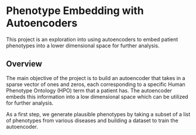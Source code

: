 # Phenotype Embedding with Autoencoders

This project is an exploration into using autoencoders to embed patient phenotypes into a lower dimensional space for further analysis.

## Overview

The main objective of the project is to build an autoencoder that takes in a sparse vector of ones and zeros, each corresponding to a specific Human Phenotype Ontology (HPO) term that a patient has. The autoencoder embeds this information into a low dimensional space which can be utilized for further analysis.

As a first step, we generate plausible phenotypes by taking a subset of a list of phenotypes from various diseases and building a dataset to train the autoencoder.

